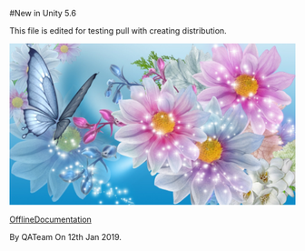 #New in Unity 5.6

This file is edited for testing pull with creating distribution.


![abc](Images/301805_5c6bc5afc6f96208d4f08839.jpg)

[OfflineDocumentation](OfflineDocumentation.md)

By QATeam
On 12th Jan 2019.
